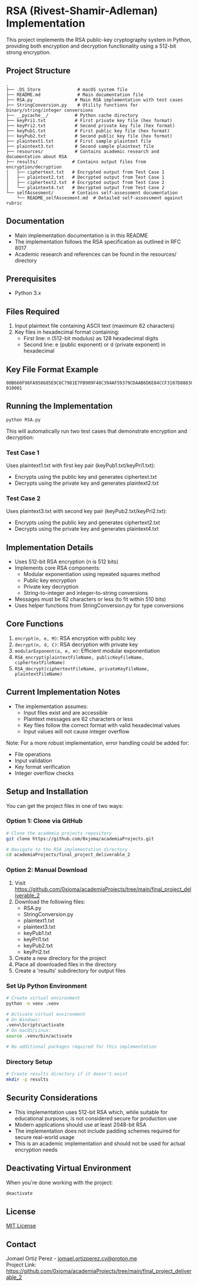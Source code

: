 # RSA (Rivest-Shamir-Adleman) Implementation
This project implements the RSA public-key cryptography system in Python, providing both encryption and decryption functionality using a 512-bit strong encryption.

## Project Structure
```
.
├── .DS_Store              # macOS system file
├── README.md              # Main documentation file
├── RSA.py                # Main RSA implementation with test cases
├── StringConversion.py    # Utility functions for binary/string/integer conversions
├── __pycache__/          # Python cache directory
├── keyPri1.txt           # First private key file (hex format)
├── keyPri2.txt           # Second private key file (hex format)
├── keyPub1.txt           # First public key file (hex format)
├── keyPub2.txt           # Second public key file (hex format)
├── plaintext1.txt        # First sample plaintext file
├── plaintext3.txt        # Second sample plaintext file
├── resources/            # Contains academic research and documentation about RSA
├── results/             # Contains output files from encryption/decryption
│   ├── ciphertext.txt   # Encrypted output from Test Case 1
│   ├── plaintext2.txt   # Decrypted output from Test Case 1
│   ├── ciphertext2.txt  # Encrypted output from Test Case 2
│   └── plaintext4.txt   # Decrypted output from Test Case 2
└── selfAssesment/       # Contains self-assessment documentation
    └── README_selfAssesment.md  # Detailed self-assessment against rubric
```

## Documentation
- Main implementation documentation is in this README
- The implementation follows the RSA specification as outlined in RFC 8017
- Academic research and references can be found in the resources/ directory

## Prerequisites
- Python 3.x

## Files Required
1. Input plaintext file containing ASCII text (maximum 62 characters)
2. Key files in hexadecimal format containing:
   - First line: n (512-bit modulus) as 128 hexadecimal digits
   - Second line: e (public exponent) or d (private exponent) in hexadecimal

## Key File Format Example
```
00B660F96FA958685E9C6C7981E7FB909F48C394AF59379CDAAB6D6E84CCF3107D8883057428F05E2F84CEDC0E81DDB32152E4171FD8EB068EAE55A734B0D3E05B
010001
```

## Running the Implementation
```bash
python RSA.py
```

This will automatically run two test cases that demonstrate encryption and decryption:

### Test Case 1
Uses plaintext1.txt with first key pair (keyPub1.txt/keyPri1.txt):
- Encrypts using the public key and generates ciphertext.txt
- Decrypts using the private key and generates plaintext2.txt

### Test Case 2
Uses plaintext3.txt with second key pair (keyPub2.txt/keyPri2.txt):
- Encrypts using the public key and generates ciphertext2.txt
- Decrypts using the private key and generates plaintext4.txt

## Implementation Details
- Uses 512-bit RSA encryption (n is 512 bits)
- Implements core RSA components:
  - Modular exponentiation using repeated squares method
  - Public key encryption
  - Private key decryption
  - String-to-integer and integer-to-string conversions
- Messages must be 62 characters or less (to fit within 510 bits)
- Uses helper functions from StringConversion.py for type conversions

## Core Functions
1. `encrypt(n, e, M)`: RSA encryption with public key
2. `decrypt(n, d, C)`: RSA decryption with private key
3. `modularExponent(a, e, m)`: Efficient modular exponentiation
4. `RSA_encrypt(plaintextFileName, publicKeyFileName, ciphertextFileName)`
5. `RSA_decrypt(ciphertextFileName, privateKeyFileName, plaintextFileName)`

## Current Implementation Notes
- The implementation assumes:
  - Input files exist and are accessible
  - Plaintext messages are 62 characters or less
  - Key files follow the correct format with valid hexadecimal values
  - Input values will not cause integer overflow

Note: For a more robust implementation, error handling could be added for:
- File operations
- Input validation
- Key format verification
- Integer overflow checks

## Setup and Installation

You can get the project files in one of two ways:

### Option 1: Clone via GitHub
```bash
# Clone the academia projects repository
git clone https://github.com/0xjoma/academiaProjects.git

# Navigate to the RSA implementation directory
cd academiaProjects/final_project_deliverable_2
```

### Option 2: Manual Download
1. Visit https://github.com/0xjoma/academiaProjects/tree/main/final_project_deliverable_2
2. Download the following files:
   - RSA.py
   - StringConversion.py
   - plaintext1.txt
   - plaintext3.txt
   - keyPub1.txt
   - keyPri1.txt
   - keyPub2.txt
   - keyPri2.txt
3. Create a new directory for the project
4. Place all downloaded files in the directory
5. Create a 'results' subdirectory for output files

### Set Up Python Environment
```bash
# Create virtual environment
python -m venv .venv

# Activate virtual environment
# On Windows:
.venv\Scripts\activate
# On macOS/Linux:
source .venv/bin/activate

# No additional packages required for this implementation
```

### Directory Setup
```bash
# Create results directory if it doesn't exist
mkdir -p results
```

## Security Considerations
- This implementation uses 512-bit RSA which, while suitable for educational purposes, is not considered secure for production use
- Modern applications should use at least 2048-bit RSA
- The implementation does not include padding schemes required for secure real-world usage
- This is an academic implementation and should not be used for actual encryption needs

## Deactivating Virtual Environment
When you're done working with the project:
```bash
deactivate
```

## License
[MIT License](https://opensource.org/licenses/MIT)

## Contact
Jomael Ortiz Perez - jomael.ortizperez.cv@proton.me\
Project Link: https://github.com/0xjoma/academiaProjects/tree/main/final_project_deliverable_2